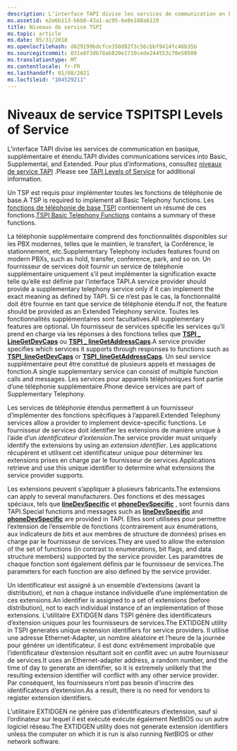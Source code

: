 ```yaml
---
description: L’interface TAPI divise les services de communication en basique, supplémentaire et étendu. Pour plus d’informations, consultez niveaux de service TAPI.
ms.assetid: e2e6b113-b6b0-43a1-ac95-6e8e188a6120
title: Niveaux de service TSPI
ms.topic: article
ms.date: 05/31/2018
ms.openlocfilehash: d829199bdcfce350d82f3c56cbbf9414fc46b35b
ms.sourcegitcommit: 831e8f3db78ab820e1710cede244553c70e50500
ms.translationtype: MT
ms.contentlocale: fr-FR
ms.lasthandoff: 01/08/2021
ms.locfileid: "104529211"
---
```

# <a name="tspi-levels-of-service"></a><span data-ttu-id="9bb7a-104">Niveaux de service TSPI</span><span class="sxs-lookup"><span data-stu-id="9bb7a-104">TSPI Levels of Service</span></span>

<span data-ttu-id="9bb7a-105">L’interface TAPI divise les services de communication en basique, supplémentaire et étendu.</span><span class="sxs-lookup"><span data-stu-id="9bb7a-105">TAPI divides communications services into Basic, Supplemental, and Extended.</span></span> <span data-ttu-id="9bb7a-106">Pour plus d’informations, consultez [niveaux de service TAPI](./tapi-levels-of-service.md) .</span><span class="sxs-lookup"><span data-stu-id="9bb7a-106">Please see [TAPI Levels of Service](./tapi-levels-of-service.md) for additional information.</span></span>

<span data-ttu-id="9bb7a-107">Un TSP est requis pour implémenter toutes les fonctions de téléphonie de base.</span><span class="sxs-lookup"><span data-stu-id="9bb7a-107">A TSP is required to implement all Basic Telephony functions.</span></span> <span data-ttu-id="9bb7a-108">Les [fonctions de téléphonie de base TSPI](tspi-basic-telephony-functions.md) contiennent un résumé de ces fonctions.</span><span class="sxs-lookup"><span data-stu-id="9bb7a-108">[TSPI Basic Telephony Functions](tspi-basic-telephony-functions.md) contains a summary of these functions.</span></span>

<span data-ttu-id="9bb7a-109">La téléphonie supplémentaire comprend des fonctionnalités disponibles sur les PBX modernes, telles que le maintien, le transfert, la Conférence, le stationnement, etc.</span><span class="sxs-lookup"><span data-stu-id="9bb7a-109">Supplementary Telephony includes features found on modern PBXs, such as hold, transfer, conference, park, and so on.</span></span> <span data-ttu-id="9bb7a-110">Un fournisseur de services doit fournir un service de téléphonie supplémentaire uniquement s’il peut implémenter la signification exacte telle qu’elle est définie par l’interface TAPI.</span><span class="sxs-lookup"><span data-stu-id="9bb7a-110">A service provider should provide a supplementary telephony service only if it can implement the exact meaning as defined by TAPI.</span></span> <span data-ttu-id="9bb7a-111">Si ce n’est pas le cas, la fonctionnalité doit être fournie en tant que service de téléphonie étendu.</span><span class="sxs-lookup"><span data-stu-id="9bb7a-111">If not, the feature should be provided as an Extended Telephony service.</span></span> <span data-ttu-id="9bb7a-112">Toutes les fonctionnalités supplémentaires sont facultatives.</span><span class="sxs-lookup"><span data-stu-id="9bb7a-112">All supplementary features are optional.</span></span> <span data-ttu-id="9bb7a-113">Un fournisseur de services spécifie les services qu’il prend en charge via les réponses à des fonctions telles que [**TSPI \_ LineGetDevCaps**](/windows/win32/api/tspi/nf-tspi-tspi_linegetdevcaps) ou [**TSPI \_ lineGetAddressCaps**](/windows/win32/api/tspi/nf-tspi-tspi_linegetaddresscaps).</span><span class="sxs-lookup"><span data-stu-id="9bb7a-113">A service provider specifies which services it supports through responses to functions such as [**TSPI\_lineGetDevCaps**](/windows/win32/api/tspi/nf-tspi-tspi_linegetdevcaps) or [**TSPI\_lineGetAddressCaps**](/windows/win32/api/tspi/nf-tspi-tspi_linegetaddresscaps).</span></span> <span data-ttu-id="9bb7a-114">Un seul service supplémentaire peut être constitué de plusieurs appels et messages de fonction.</span><span class="sxs-lookup"><span data-stu-id="9bb7a-114">A single supplementary service can consist of multiple function calls and messages.</span></span> <span data-ttu-id="9bb7a-115">Les services pour appareils téléphoniques font partie d’une téléphonie supplémentaire.</span><span class="sxs-lookup"><span data-stu-id="9bb7a-115">Phone device services are part of Supplementary Telephony.</span></span>

<span data-ttu-id="9bb7a-116">Les services de téléphonie étendus permettent à un fournisseur d’implémenter des fonctions spécifiques à l’appareil.</span><span class="sxs-lookup"><span data-stu-id="9bb7a-116">Extended Telephony services allow a provider to implement device-specific functions.</span></span> <span data-ttu-id="9bb7a-117">Le fournisseur de services doit identifier les extensions de manière unique à l’aide d’un *identificateur d’extension*.</span><span class="sxs-lookup"><span data-stu-id="9bb7a-117">The service provider must uniquely identify the extensions by using an *extension identifier*.</span></span> <span data-ttu-id="9bb7a-118">Les applications récupèrent et utilisent cet identificateur unique pour déterminer les extensions prises en charge par le fournisseur de services.</span><span class="sxs-lookup"><span data-stu-id="9bb7a-118">Applications retrieve and use this unique identifier to determine what extensions the service provider supports.</span></span>

<span data-ttu-id="9bb7a-119">Les extensions peuvent s’appliquer à plusieurs fabricants.</span><span class="sxs-lookup"><span data-stu-id="9bb7a-119">The extensions can apply to several manufacturers.</span></span> <span data-ttu-id="9bb7a-120">Des fonctions et des messages spéciaux, tels que [**lineDevSpecific**](/windows/win32/api/tapi/nf-tapi-linedevspecific) et [**phoneDevSpecific**](/windows/win32/api/tapi/nf-tapi-phonedevspecific) , sont fournis dans TAPI.</span><span class="sxs-lookup"><span data-stu-id="9bb7a-120">Special functions and messages such as [**lineDevSpecific**](/windows/win32/api/tapi/nf-tapi-linedevspecific) and [**phoneDevSpecific**](/windows/win32/api/tapi/nf-tapi-phonedevspecific) are provided in TAPI.</span></span> <span data-ttu-id="9bb7a-121">Elles sont utilisées pour permettre l’extension de l’ensemble de fonctions (contrairement aux énumérations, aux indicateurs de bits et aux membres de structure de données) prises en charge par le fournisseur de services.</span><span class="sxs-lookup"><span data-stu-id="9bb7a-121">They are used to allow the extension of the set of functions (in contrast to enumerations, bit flags, and data structure members) supported by the service provider.</span></span> <span data-ttu-id="9bb7a-122">Les paramètres de chaque fonction sont également définis par le fournisseur de services.</span><span class="sxs-lookup"><span data-stu-id="9bb7a-122">The parameters for each function are also defined by the service provider.</span></span>

<span data-ttu-id="9bb7a-123">Un identificateur est assigné à un ensemble d’extensions (avant la distribution), et non à chaque instance individuelle d’une implémentation de ces extensions.</span><span class="sxs-lookup"><span data-stu-id="9bb7a-123">An identifier is assigned to a set of extensions (before distribution), not to each individual instance of an implementation of those extensions.</span></span> <span data-ttu-id="9bb7a-124">L’utilitaire EXTIDGEN dans TSPI génère des identificateurs d’extension uniques pour les fournisseurs de services.</span><span class="sxs-lookup"><span data-stu-id="9bb7a-124">The EXTIDGEN utility in TSPI generates unique extension identifiers for service providers.</span></span> <span data-ttu-id="9bb7a-125">Il utilise une adresse Ethernet-Adapter, un nombre aléatoire et l’heure de la journée pour générer un identificateur. il est donc extrêmement improbable que l’identificateur d’extension résultant soit en conflit avec un autre fournisseur de services.</span><span class="sxs-lookup"><span data-stu-id="9bb7a-125">It uses an Ethernet-adapter address, a random number, and the time of day to generate an identifier, so it is extremely unlikely that the resulting extension identifier will conflict with any other service provider.</span></span> <span data-ttu-id="9bb7a-126">Par conséquent, les fournisseurs n’ont pas besoin d’inscrire des identificateurs d’extension.</span><span class="sxs-lookup"><span data-stu-id="9bb7a-126">As a result, there is no need for vendors to register extension identifiers.</span></span>

<span data-ttu-id="9bb7a-127">L’utilitaire EXTIDGEN ne génère pas d’identificateurs d’extension, sauf si l’ordinateur sur lequel il est exécuté exécute également NetBIOS ou un autre logiciel réseau.</span><span class="sxs-lookup"><span data-stu-id="9bb7a-127">The EXTIDGEN utility does not generate extension identifiers unless the computer on which it is run is also running NetBIOS or other network software.</span></span>

 

 

